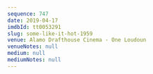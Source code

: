 ```yaml
---
sequence: 747
date: 2019-04-17
imdbId: tt0053291
slug: some-like-it-hot-1959
venue: Alamo Drafthouse Cinema - One Loudoun
venueNotes: null
medium: null
mediumNotes: null
---
```

